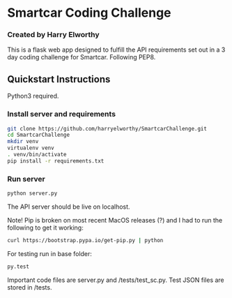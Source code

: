 # Smartcar Coding Challenge
### Created by Harry Elworthy

This is a flask web app designed to fulfill the API requirements set out in a 3 day coding challenge for Smartcar. Following PEP8.

## Quickstart Instructions

Python3 required. 

### Install server and requirements
``` bash
git clone https://github.com/harryelworthy/SmartcarChallenge.git
cd SmartcarChallenge
mkdir venv
virtualenv venv
. venv/bin/activate
pip install -r requirements.txt
```

### Run server
``` bash
python server.py
```
The API server should be live on localhost.


Note! Pip is broken on most recent MacOS releases (?) and I had to run the following to get it working: 
```bash
curl https://bootstrap.pypa.io/get-pip.py | python
```

For testing run in base folder:
```bash
py.test
```

Important code files are server.py and /tests/test_sc.py. Test JSON files are stored in /tests.